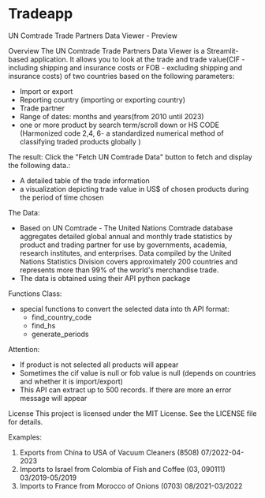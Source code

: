 # Tradeapp

UN Comtrade Trade Partners Data Viewer - Preview

Overview
The UN Comtrade Trade Partners Data Viewer is a Streamlit-based application.
It allows you to look at the trade and trade value(CIF - including shipping and insurance costs or FOB - excluding shipping and insurance costs) of two countries based on the following parameters:
- Import or export
- Reporting country (importing or exporting country)
- Trade partner
- Range of dates: months and years(from 2010 until 2023)
- one or more product by search term/scroll down or HS CODE (Harmonized code 2,4, 6- a standardized numerical method of classifying traded products globally )

The result: Click the "Fetch UN Comtrade Data" button to fetch and display the following data.:
- A detailed table of the trade information
- a visualization depicting trade value in US$ of chosen products during the period of time chosen

The Data:
- Based on UN Comtrade - The United Nations Comtrade database aggregates detailed global annual and monthly trade statistics by product and trading partner for use by governments, academia, research institutes, and enterprises. Data compiled by the United Nations Statistics Division covers approximately 200 countries and represents more than 99% of the world's merchandise trade.
- The data is obtained using their API python package

Functions Class:
- special functions to convert the selected data into th API format:
  - find_country_code
  - find_hs
  - generate_periods


Attention:
* If product is not selected all products will appear
* Sometimes the cif value is null or fob value is null (depends on countries and whether it is import/export)
* This API can extract up to 500 records. If there are more an error message will appear

License
This project is licensed under the MIT License. See the LICENSE file for details.

Examples:
1. Exports from China to USA of Vacuum Cleaners (8508) 07/2022-04-2023
2. Imports to Israel from Colombia of Fish and Coffee (03, 090111) 03/2019-05/2019
3. Imports to France from Morocco of Onions (0703) 08/2021-03/2022

